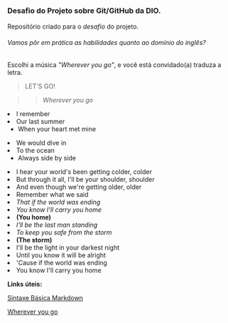 # <h3>Desafio do Projeto sobre Git/GitHub da DIO.</h3>
Repositório criado para o <em>desafio</em> do projeto.

<h6> Vamos pôr em prática as habilidades quanto ao domínio do inglês?</h6>
Escolhi a música <em>"Wherever you go"</em>, e você está convidado(a) traduza a letra. 

>LET'S GO!


>><em>Wherever you go</em>

<li>I remember</li>
<li>Our last summer
  <ul>
    <li>When your heart met mine</li>
  </ul>
 <li>We would dive in</li>
 <li>To the ocean
  <ul>
    <li>Always side by side</li>
  </ul>
  <li>I hear your world's been getting colder, colder</li>
  <li>But through it all, I'll be your shoulder, shoulder</li>
  <li>And even though we're getting older, older</li>
  <li>Remember what we said</li>
  
  <li><em>That if the world was ending</li></em>
  <li><em>You know I'll carry you home</li></em>
  <li><strong>(You home)</li></strong>
  <li><em>I'll be the last man standing</li></em>
  <li><em>To keep you safe from the storm</li></em>
  <li><strong>(The storm)</li></strong>
  <li>I'll be the light in your darkest night</li>
  <li>Until you know it will be alright</li>
  <li>'Cause if the world was ending</li>
  <li>You know I'll carry you home</li>
  






  <strong>Links úteis:</strong>
  

[Sintaxe Básica Markdown](https://www.markdownguide.org/basic-syntax/)

[Wherever you go](https://www.youtube.com/watch?v=OUTqP0YBzas)






  













  

